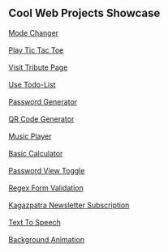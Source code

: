 ## Cool Web Projects Showcase
[Mode Changer](https://ansarulhaq786.github.io/web-project/change-mode/)<br><br>
[Play Tic Tac Toe](https://ansarulhaq786.github.io/web-project/tic-tac-toe/)<br><br>
[Visit Tribute Page](https://ansarulhaq786.github.io/web-project/tribute-page/)<br><br>
[Use Todo-List](https://ansarulhaq786.github.io/web-project/todo-list/)<br><br>
[Password Generator](https://ansarulhaq786.github.io/web-project/random-password-generator/)<br><br>
[QR Code Generator](https://ansarulhaq786.github.io/web-project/qr-code-generator/)<br><br>
[Music Player](https://ansarulhaq786.github.io/web-project/music-player/)<br><br>
[Basic Calculator](https://ansarulhaq786.github.io/web-project/calculator/)<br><br>
[Password View Toggle](https://ansarulhaq786.github.io/web-project/toggle-password-veiw/)<br><br>
[Regex Form Validation](https://ansarulhaq786.github.io/web-project/form-validate/)<br><br>
[Kagazpatra Newsletter Subscription](https://ansarulhaq786.github.io/web-project/kagazpatra-newsletter-subscription)<br><br>
[Text To Speech](https://ansarulhaq786.github.io/web-project/text-to-speech)<br><br>
[Background Animation](https://ansarulhaq786.github.io/web-project/background-animation)<br><br>